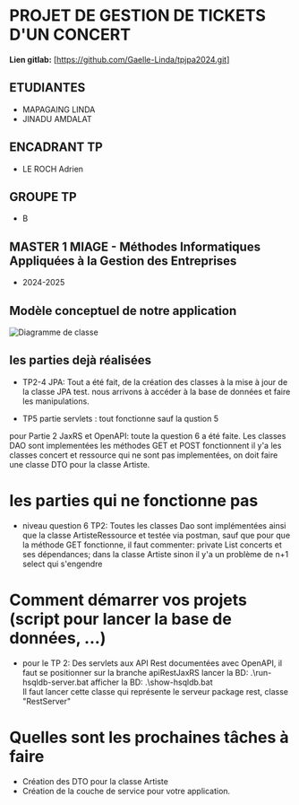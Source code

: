 
 # PROJET DE GESTION DE TICKETS D'UN CONCERT

**Lien gitlab:** [https://github.com/Gaelle-Linda/tpjpa2024.git]

## ETUDIANTES

- MAPAGAING LINDA
- JINADU AMDALAT

## ENCADRANT TP

- LE ROCH Adrien

## GROUPE TP

- B

## MASTER 1 MIAGE - Méthodes Informatiques Appliquées à la Gestion des Entreprises

- 2024-2025
 
## Modèle conceptuel de notre application 

![Diagramme de classe](diagramme_de_classe.jpg)


## les parties dejà réalisées

- TP2-4 JPA: Tout a été fait, de la création des classes à la mise à jour de la classe JPA test. nous arrivons à accéder à la base de données et faire les manipulations.

- TP5 partie servlets : tout fonctionne sauf la qustion 5

pour Partie 2 JaxRS et OpenAPI: toute la question 6 a été faite.
Les classes DAO sont implementées 
les méthodes GET et POST fonctionnent
il y'a les classes concert et ressource qui ne sont pas implementées, on doit faire une classe DTO pour la classe Artiste.

# les parties qui ne fonctionne pas

- niveau question 6 TP2: Toutes les classes Dao sont implémentées ainsi que la classe ArtisteRessource et testée via postman, sauf que pour que la méthode GET fonctionne, il faut  commenter:  private List<Concert> concerts et ses dépendances; dans la classe Artiste sinon il y'a un problème de n+1 select qui s'engendre

# Comment démarrer vos projets (script pour lancer la base de données, ...)
- pour le TP 2: Des servlets aux API Rest documentées avec OpenAPI, il faut se positionner sur la branche  apiRestJaxRS
lancer la BD: .\run-hsqldb-server.bat 
afficher la BD: .\show-hsqldb.bat    
Il faut lancer cette classe qui représente le serveur package rest, classe "RestServer"

# Quelles sont les prochaines tâches à faire
- Création des DTO pour la classe Artiste 
- Création de la couche de service pour votre application.


